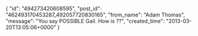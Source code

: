  {
   "id": "494273420608595",
   "post_id": "462493170453287_492057720830165",
   "from_name": "Adam Thomas",
   "message": "You say POSSIBLE Gail. How is ??",
   "created_time": "2013-03-20T13:05:06+0000"
 }
